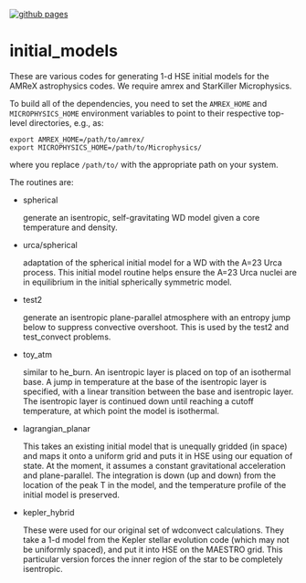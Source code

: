 [![github pages](https://github.com/AMReX-Astro/initial_models/actions/workflows/gh-pages.yml/badge.svg)](https://github.com/AMReX-Astro/initial_models/actions/workflows/gh-pages.yml)

# initial_models

These are various codes for generating 1-d HSE initial models for the
AMReX astrophysics codes.  We require amrex and StarKiller
Microphysics.

To build all of the dependencies, you need to set the `AMREX_HOME` and
`MICROPHYSICS_HOME` environment variables to point to their respective
top-level directories, e.g., as:

```
export AMREX_HOME=/path/to/amrex/
export MICROPHYSICS_HOME=/path/to/Microphysics/
```

where you replace `/path/to/` with the appropriate path on your system.

The routines are:

  * spherical

    generate an isentropic, self-gravitating WD model given a core
    temperature and density.


  * urca/spherical

    adaptation of the spherical initial model for a WD with the A=23
    Urca process. This initial model routine helps ensure the A=23
    Urca nuclei are in equilibrium in the initial spherically
    symmetric model.


  * test2

    generate an isentropic plane-parallel atmosphere with an entropy
    jump below to suppress convective overshoot.  This is used by the
    test2 and test_convect problems.


  * toy_atm

    similar to he_burn.  An isentropic layer is placed on top of an
    isothermal base.  A jump in temperature at the base of the
    isentropic layer is specified, with a linear transition between
    the base and isentropic layer.  The isentropic layer is continued
    down until reaching a cutoff temperature, at which point the model
    is isothermal.


  * lagrangian_planar

    This takes an existing initial model that is unequally gridded (in
    space) and maps it onto a uniform grid and puts it in HSE using
    our equation of state.  At the moment, it assumes a constant
    gravitational acceleration and plane-parallel.  The integration is
    down (up and down) from the location of the peak T in the model,
    and the temperature profile of the initial model is preserved.


  * kepler_hybrid

    These were used for our original set of wdconvect calculations.
    They take a 1-d model from the Kepler stellar evolution code
    (which may not be uniformly spaced), and put it into HSE on the
    MAESTRO grid.  This particular version forces the inner region of
    the star to be completely isentropic.

